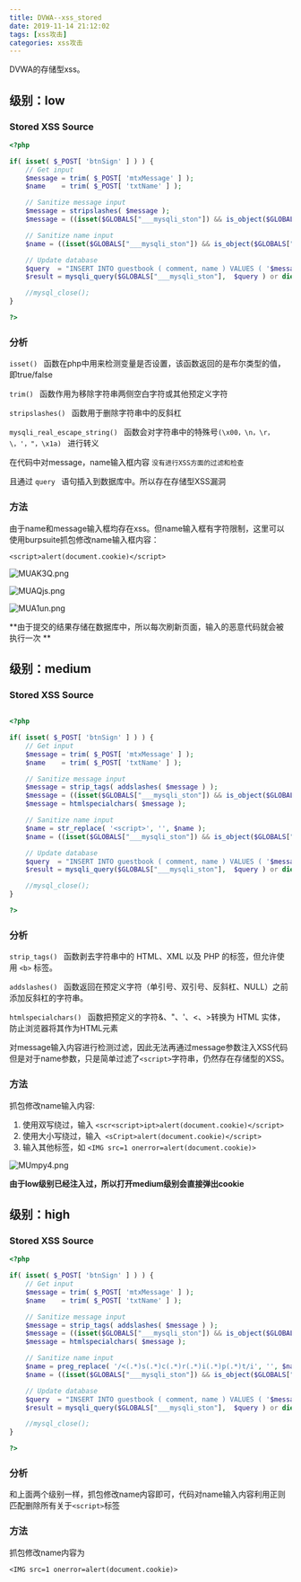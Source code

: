 ```yaml
---
title: DVWA--xss_stored
date: 2019-11-14 21:12:02
tags: [xss攻击]
categories: xss攻击
---
```


DVWA的存储型xss。

<!--more-->

## 级别：low

### Stored XSS Source

```php
<?php

if( isset( $_POST[ 'btnSign' ] ) ) {
    // Get input
    $message = trim( $_POST[ 'mtxMessage' ] );
    $name    = trim( $_POST[ 'txtName' ] );

    // Sanitize message input
    $message = stripslashes( $message );
    $message = ((isset($GLOBALS["___mysqli_ston"]) && is_object($GLOBALS["___mysqli_ston"])) ? mysqli_real_escape_string($GLOBALS["___mysqli_ston"],  $message ) : ((trigger_error("[MySQLConverterToo] Fix the mysql_escape_string() call! This code does not work.", E_USER_ERROR)) ? "" : ""));

    // Sanitize name input
    $name = ((isset($GLOBALS["___mysqli_ston"]) && is_object($GLOBALS["___mysqli_ston"])) ? mysqli_real_escape_string($GLOBALS["___mysqli_ston"],  $name ) : ((trigger_error("[MySQLConverterToo] Fix the mysql_escape_string() call! This code does not work.", E_USER_ERROR)) ? "" : ""));

    // Update database
    $query  = "INSERT INTO guestbook ( comment, name ) VALUES ( '$message', '$name' );";
    $result = mysqli_query($GLOBALS["___mysqli_ston"],  $query ) or die( '<pre>' . ((is_object($GLOBALS["___mysqli_ston"])) ? mysqli_error($GLOBALS["___mysqli_ston"]) : (($___mysqli_res = mysqli_connect_error()) ? $___mysqli_res : false)) . '</pre>' );

    //mysql_close();
}

?>
```

### 分析

 `isset() ` 函数在php中用来检测变量是否设置，该函数返回的是布尔类型的值，即true/false 

 `trim() ` 函数作用为移除字符串两侧空白字符或其他预定义字符 

 `stripslashes() ` 函数用于删除字符串中的反斜杠 

 `mysqli_real_escape_string() ` 函数会对字符串中的特殊号`(\x00，\n，\r，\，'，"，\x1a) ` 进行转义 

 在代码中对message，name输入框内容  `没有进行XSS方面的过滤和检查 `

 且通过  `query ` 语句插入到数据库中。所以存在存储型XSS漏洞 

### 方法

由于name和message输入框均存在xss。但name输入框有字符限制，这里可以使用burpsuite抓包修改name输入框内容： 

```
<script>alert(document.cookie)</script>
```

![MUAK3Q.png](https://s2.ax1x.com/2019/11/14/MUAK3Q.png)

![MUAQjs.png](https://s2.ax1x.com/2019/11/14/MUAQjs.png)

![MUA1un.png](https://s2.ax1x.com/2019/11/14/MUA1un.png)

**由于提交的结果存储在数据库中，所以每次刷新页面，输入的恶意代码就会被执行一次 **

## 级别：medium

### Stored XSS Source

```php

<?php

if( isset( $_POST[ 'btnSign' ] ) ) {
    // Get input
    $message = trim( $_POST[ 'mtxMessage' ] );
    $name    = trim( $_POST[ 'txtName' ] );

    // Sanitize message input
    $message = strip_tags( addslashes( $message ) );
    $message = ((isset($GLOBALS["___mysqli_ston"]) && is_object($GLOBALS["___mysqli_ston"])) ? mysqli_real_escape_string($GLOBALS["___mysqli_ston"],  $message ) : ((trigger_error("[MySQLConverterToo] Fix the mysql_escape_string() call! This code does not work.", E_USER_ERROR)) ? "" : ""));
    $message = htmlspecialchars( $message );

    // Sanitize name input
    $name = str_replace( '<script>', '', $name );
    $name = ((isset($GLOBALS["___mysqli_ston"]) && is_object($GLOBALS["___mysqli_ston"])) ? mysqli_real_escape_string($GLOBALS["___mysqli_ston"],  $name ) : ((trigger_error("[MySQLConverterToo] Fix the mysql_escape_string() call! This code does not work.", E_USER_ERROR)) ? "" : ""));

    // Update database
    $query  = "INSERT INTO guestbook ( comment, name ) VALUES ( '$message', '$name' );";
    $result = mysqli_query($GLOBALS["___mysqli_ston"],  $query ) or die( '<pre>' . ((is_object($GLOBALS["___mysqli_ston"])) ? mysqli_error($GLOBALS["___mysqli_ston"]) : (($___mysqli_res = mysqli_connect_error()) ? $___mysqli_res : false)) . '</pre>' );

    //mysql_close();
}

?>
```

### 分析

 `strip_tags() ` 函数剥去字符串中的 HTML、XML 以及 PHP 的标签，但允许使用 `<b>` 标签。 

 `addslashes() ` 函数返回在预定义字符（单引号、双引号、反斜杠、NULL）之前添加反斜杠的字符串。 

 `htmlspecialchars() ` 函数把预定义的字符&、"、'、<、>转换为 HTML 实体，防止浏览器将其作为HTML元素 

 对message输入内容进行检测过滤，因此无法再通过message参数注入XSS代码
但是对于name参数，只是简单过滤了`<script>`字符串，仍然存在存储型的XSS。 

### 方法

 抓包修改name输入内容:

1.  使用双写绕过，输入  `<scr<script>ipt>alert(document.cookie)</script> `
2.  使用大小写绕过，输入`  <sCript>alert(document.cookie)</script> `
3.  输入其他标签，如  `<IMG src=1 onerror=alert(document.cookie)> `

![MUmpy4.png](https://s2.ax1x.com/2019/11/14/MUmpy4.png)

**由于low级别已经注入过，所以打开medium级别会直接弹出cookie**

## 级别：high

### Stored XSS Source

```php
<?php

if( isset( $_POST[ 'btnSign' ] ) ) {
    // Get input
    $message = trim( $_POST[ 'mtxMessage' ] );
    $name    = trim( $_POST[ 'txtName' ] );

    // Sanitize message input
    $message = strip_tags( addslashes( $message ) );
    $message = ((isset($GLOBALS["___mysqli_ston"]) && is_object($GLOBALS["___mysqli_ston"])) ? mysqli_real_escape_string($GLOBALS["___mysqli_ston"],  $message ) : ((trigger_error("[MySQLConverterToo] Fix the mysql_escape_string() call! This code does not work.", E_USER_ERROR)) ? "" : ""));
    $message = htmlspecialchars( $message );

    // Sanitize name input
    $name = preg_replace( '/<(.*)s(.*)c(.*)r(.*)i(.*)p(.*)t/i', '', $name );
    $name = ((isset($GLOBALS["___mysqli_ston"]) && is_object($GLOBALS["___mysqli_ston"])) ? mysqli_real_escape_string($GLOBALS["___mysqli_ston"],  $name ) : ((trigger_error("[MySQLConverterToo] Fix the mysql_escape_string() call! This code does not work.", E_USER_ERROR)) ? "" : ""));

    // Update database
    $query  = "INSERT INTO guestbook ( comment, name ) VALUES ( '$message', '$name' );";
    $result = mysqli_query($GLOBALS["___mysqli_ston"],  $query ) or die( '<pre>' . ((is_object($GLOBALS["___mysqli_ston"])) ? mysqli_error($GLOBALS["___mysqli_ston"]) : (($___mysqli_res = mysqli_connect_error()) ? $___mysqli_res : false)) . '</pre>' );

    //mysql_close();
}

?>
```

### 分析

和上面两个级别一样，抓包修改name内容即可，代码对name输入内容利用正则匹配删除所有关于`<script>`标签

### 方法

抓包修改name内容为

```
<IMG src=1 onerror=alert(document.cookie)>
```

